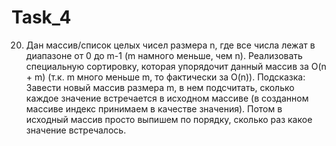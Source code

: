 # Task_4
20. Дан массив/список целых чисел размера n, где все числа лежат в диапазоне от 0 до m-1 (m намного меньше, чем n). Реализовать специальную сортировку, которая упорядочит данный массив за O(n + m) (т.к. m много меньше m, то фактически за O(n)). Подсказка: Завести новый массив размера m, в нем подсчитать, сколько каждое значение встречается в исходном массиве (в созданном массиве индекс принимаем в качестве значения). Потом в исходный массив просто выпишем по порядку, сколько раз какое значение встречалось.
